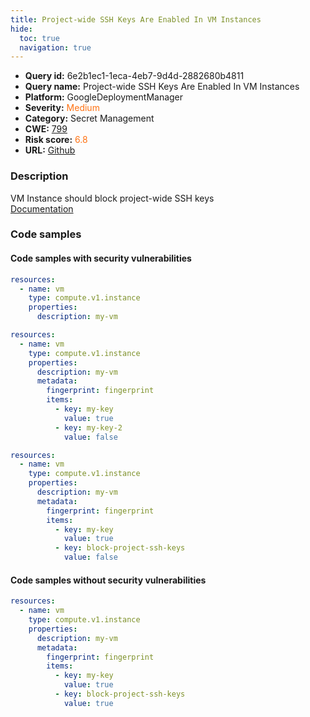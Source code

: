 ```yaml
---
title: Project-wide SSH Keys Are Enabled In VM Instances
hide:
  toc: true
  navigation: true
---
```


<style>
  .highlight .hll {
    background-color: #ff171742;
  }
  .md-content {
    max-width: 1100px;
    margin: 0 auto;
  }
</style>

-   **Query id:** 6e2b1ec1-1eca-4eb7-9d4d-2882680b4811
-   **Query name:** Project-wide SSH Keys Are Enabled In VM Instances
-   **Platform:** GoogleDeploymentManager
-   **Severity:** <span style="color:#ff7213">Medium</span>
-   **Category:** Secret Management
-   **CWE:** <a href="https://cwe.mitre.org/data/definitions/799.html" onclick="newWindowOpenerSafe(event, 'https://cwe.mitre.org/data/definitions/799.html')">799</a>
-   **Risk score:** <span style="color:#ff7213">6.8</span>
-   **URL:** [Github](https://github.com/Checkmarx/kics/tree/master/assets/queries/googleDeploymentManager/gcp/project_wide_ssh_keys_are_enabled_in_vm_instances)

### Description
VM Instance should block project-wide SSH keys<br>
[Documentation](https://cloud.google.com/compute/docs/reference/rest/v1/instances)

### Code samples
#### Code samples with security vulnerabilities
```yaml title="Positive test num. 1 - yaml file" hl_lines="4"
resources:
  - name: vm
    type: compute.v1.instance
    properties:
      description: my-vm

```
```yaml title="Positive test num. 2 - yaml file" hl_lines="8"
resources:
  - name: vm
    type: compute.v1.instance
    properties:
      description: my-vm
      metadata:
        fingerprint: fingerprint
        items:
          - key: my-key
            value: true
          - key: my-key-2
            value: false

```
```yaml title="Positive test num. 3 - yaml file" hl_lines="12"
resources:
  - name: vm
    type: compute.v1.instance
    properties:
      description: my-vm
      metadata:
        fingerprint: fingerprint
        items:
          - key: my-key
            value: true
          - key: block-project-ssh-keys
            value: false

```


#### Code samples without security vulnerabilities
```yaml title="Negative test num. 1 - yaml file"
resources:
  - name: vm
    type: compute.v1.instance
    properties:
      description: my-vm
      metadata:
        fingerprint: fingerprint
        items:
          - key: my-key
            value: true
          - key: block-project-ssh-keys
            value: true

```

